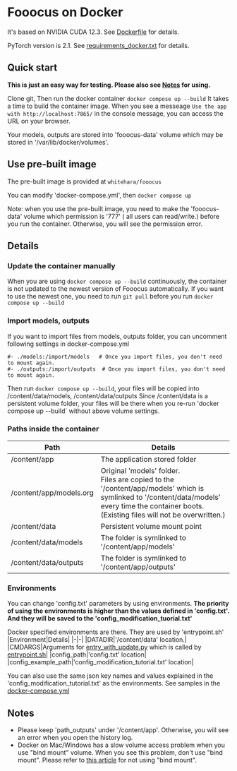 # Fooocus on Docker

It's based on NVIDIA CUDA 12.3. See [Dockerfile](Dockerfile) for details.

PyTorch version is 2.1. See [requirements_docker.txt](requirements_docker.txt) for details.

## Quick start

**This is just an easy way for testing. Please also see [Notes](#notes) for using.**

Clone git, Then run the docker container `docker compose up --build`
It takes a time to build the container image.
When you see a messeage  `Use the app with http://localhost:7865/` in the console message, you can access the URL on your browser.

Your models, outputs are stored into 'fooocus-data' volume which may be stored in '/var/lib/docker/volumes'.

## Use pre-built image

The pre-built image is provided at `whitehara/fooocus`

You can modify 'docker-compose.yml', then `docker compose up`

Note: when you use the pre-built image, you need to make the 'fooocus-data' volume which permission is '777' ( all users can read/write.) before you run the container.
Otherwise, you will see the permission error.

## Details

### Update the container manually

When you are using `docker compose up --build` continuously, the container is not updated to the newest version of Fooocus automatically.
If you want to use the newest one, you need to run `git pull` before you run `docker compose up --build`

### Import models, outputs
If you want to import files from models, outputs folder, you can uncomment following settings in docker-compose.yml
```
#- ./models:/import/models   # Once you import files, you don't need to mount again.
#- ./outputs:/import/outputs  # Once you import files, you don't need to mount again.
```
Then run `docker compose up --build`, your files will be copied into /content/data/models, /content/data/outputs
Since /content/data is a persistent volume folder, your files will be there when you re-run 'docker compose up --build` without above volume settings.


### Paths inside the container

|Path|Details|
|-|-|
|/content/app|The application stored folder|
|/content/app/models.org|Original 'models' folder.<br> Files are copied to the '/content/app/models' which is symlinked to '/content/data/models' every time the container boots. (Existing files will not be overwritten.) |
|/content/data|Persistent volume mount point|
|/content/data/models|The folder is symlinked to '/content/app/models'|
|/content/data/outputs|The folder is symlinked to '/content/app/outputs'|

### Environments

You can change 'config.txt' parameters by using environments.
**The priority of using the environments is higher than the values defined in 'config.txt'. And they will be saved to the 'config_modification_tuorial.txt'**

Docker specified environments are there. They are used by 'entrypoint.sh'
|Environment|Details|
|-|-|
|DATADIR|'/content/data' location.|
|CMDARGS|Arguments for [entry_with_update.py](entry_with_update.py) which is called by [entrypoint.sh](entrypoint.sh)|
|config_path|'config.txt' location|
|config_example_path|'config_modification_tutorial.txt' location|

You can also use the same json key names and values explained in the 'config_modification_tutorial.txt' as the environments.
See samples in the [docker-compose.yml](docker-compose.yml)

## Notes

- Please keep 'path_outputs' under '/content/app'. Otherwise, you will see an error when you open the history log.
- Docker on Mac/Windows has a slow volume access problem when you use "bind mount" volume. When you see this problem, don't use "bind mount". Please refer to [this article](https://docs.docker.com/storage/volumes/#use-a-volume-with-docker-compose) for not using "bind mount".